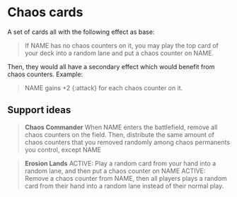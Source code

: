 
# Chaos cards
A set of cards all with the following effect as base:

> If NAME has no chaos counters on it, you may play the top card of your deck into a random lane and put a chaos counter on NAME.

Then, they would all have a secondary effect which would benefit from chaos counters. Example:

> NAME gains +2 {:attack} for each chaos counter on it.

## Support ideas
> **Chaos Commander**
> When NAME enters the battlefield, remove all chaos counters on the field. Then, distribute the same amount of chaos counters that you removed randomly among chaos permanents you control, except NAME

> **Erosion Lands**
> ACTIVE: Play a random card from your hand into a random lane, and then put a chaos counter on NAME
> ACTIVE: Remove a chaos counter from NAME, then all players plays a random card from their hand into a random lane instead of their normal play.
